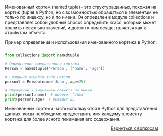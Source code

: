 Именованный кортеж (named tuple) - это структура данных, похожая на кортеж (tuple) в Python, но с возможностью
обращаться к элементам не только по индексу, но и по имени. Он определен в модуле collections и представляет собой
удобный способ определить класс, который может хранить несколько значений, и доступ к ним осуществляется как к
атрибутам объекта.

Пример определения и использования именованного кортежа в Python:

```python

from collections import namedtuple

# Определение именованного кортежа
Person = namedtuple('Person', ['name', 'age'])

# Создание объекта типа Person
person1 = Person(name='John', age=25)

# Обращение к значениям объекта по имени
print(person1.name)  # выведет 'John'
print(person1.age)  # выведет 25
```

Именованные кортежи часто используются в Python для представления данных, когда необходимо предоставить имя каждому
элементу кортежа для более ясного понимания его содержания.

<div align="right">

[Вернуться к вопросам](../Вопросы.md)

</div>
